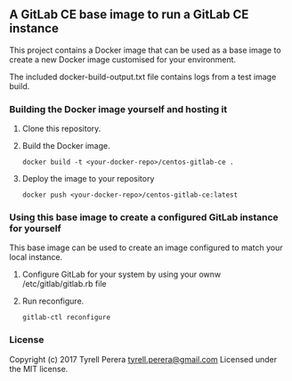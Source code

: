 ## A GitLab CE base image to run a GitLab CE instance

This project contains a Docker image that can be used as a base image to create a new Docker image customised for your environment.

The included docker-build-output.txt file contains logs from a test image build.


### Building the Docker image yourself and hosting it

  1. Clone this repository.
  2. Build the Docker image.

     `docker build -t <your-docker-repo>/centos-gitlab-ce .`

  3. Deploy the image to your repository

     `docker push <your-docker-repo>/centos-gitlab-ce:latest`


### Using this base image to create a configured GitLab instance for yourself

This base image can be used to create an image configured to match your local instance.

  1. Configure GitLab for your system by using your ownw /etc/gitlab/gitlab.rb file
  2. Run reconfigure.

      `gitlab-ctl reconfigure`    


### License
Copyright (c) 2017 Tyrell Perera <tyrell.perera@gmail.com>
Licensed under the MIT license.
